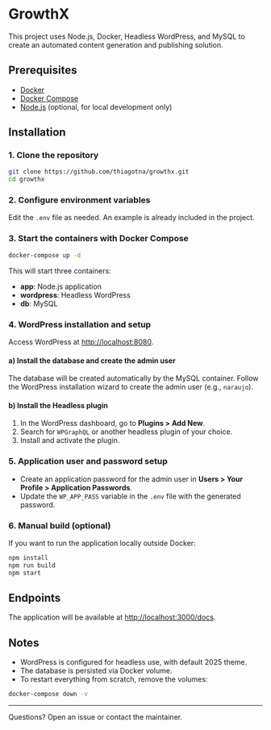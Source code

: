 # GrowthX

This project uses Node.js, Docker, Headless WordPress, and MySQL to create an automated content generation and publishing solution.

## Prerequisites

- [Docker](https://www.docker.com/get-started)
- [Docker Compose](https://docs.docker.com/compose/install/)
- [Node.js](https://nodejs.org/) (optional, for local development only)

## Installation

### 1. Clone the repository

```bash
git clone https://github.com/thiagotna/growthx.git
cd growthx
```

### 2. Configure environment variables

Edit the `.env` file as needed. An example is already included in the project.

### 3. Start the containers with Docker Compose

```bash
docker-compose up -d
```

This will start three containers:

- **app**: Node.js application
- **wordpress**: Headless WordPress
- **db**: MySQL

### 4. WordPress installation and setup

Access WordPress at [http://localhost:8080](http://localhost:8080).

#### a) Install the database and create the admin user

The database will be created automatically by the MySQL container. Follow the WordPress installation wizard to create the admin user (e.g., `naraujo`).

#### b) Install the Headless plugin

1. In the WordPress dashboard, go to **Plugins > Add New**.
2. Search for `WPGraphQL` or another headless plugin of your choice.
3. Install and activate the plugin.

### 5. Application user and password setup

- Create an application password for the admin user in **Users > Your Profile > Application Passwords**.
- Update the `WP_APP_PASS` variable in the `.env` file with the generated password.

### 6. Manual build (optional)

If you want to run the application locally outside Docker:

```bash
npm install
npm run build
npm start
```

## Endpoints

The application will be available at [http://localhost:3000/docs](http://localhost:3000/docs).

## Notes

- WordPress is configured for headless use, with default 2025 theme.
- The database is persisted via Docker volume.
- To restart everything from scratch, remove the volumes:

```bash
docker-compose down -v
```

---

Questions? Open an issue or contact the maintainer.
